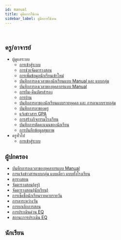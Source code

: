 ```yaml
---
id: manual
title: คู่มือการใช้งาน
sidebar_label: คู่มือการใช้งาน
---
```


<br/>

## ครู/อาจารย์

* ผู้ดูแลระบบ
    * [การเข้าสู่ระบบ](/docs/manual-login.html)
    * [การช่วยจัดตารางสอน](/docs/manual-timetable.html)
    * [การเพิ่มข้อมูลนักเรียนเข้าใหม่](/docs/manual-addstudent.html)
    * [บันทึกการลงเวลาของนักเรียนแบบ Manual และ แบบกลุ่ม](/docs/manual-studentclockin.html)
    * [บันทึกการลงเวลาของบุคลากรแบบ Manual ](/docs/manual-teacherclockin.html)
    * [การยืม-คืนบัตรสำรอง](/docs/manual-borrowsparecard.html)
    * [การบ้าน](/docs/manual-homework.html)
    * [บันทึกการลาของนักเรียนแบบรายบุคคล และ การลาแบบรายกลุ่ม](/docs/manual-studentleave.html)
    * [บันทึกการลาของครู](/docs/manual-teacherleave.html)
    * [แจ้งข่าวสาร GPA](/docs/manual-gpaannounce.html)
    * [การสร้างกิจกรรมโรงเรียน](/docs/manual-schoolevent.html)
    * [บันทึกการตัดคะแนนของนักเรียน](/docs/manual-decreasementpoint.html)
    * [การบันทึกข้อมูลสุขภาพ](/docs/manual-Health.html)
* ครูทั่วไป
    * [การเข้าสู่ระบบ](/docs/manual-login.html)
  
## ผู้ปกครอง

* [บันทึกการลงเวลาของบุคลากรแบบ Manual ](/docs/manual-teacherclockin.html)
* [การแจ้งข่าวสารแบบกลุ่ม แบบเดี่ยว แบบทั้งโรงเรียน  ](/docs/manual-schoolnews.html)
* [ตารางสอน](/docs/manual-schedule.html)
* [จัดตารางสอน(ครู)](/docs/manual-timetableteacher.html)
* [จัดตารางสอน(นักเรียน)](/docs/manual-timetablestudent.html)
* [การเช็คชื่อนักเรียนรายคาบรายวัน](/docs/manual-attendancecheck.html)
* [การลาระหว่างวัน](/docs/manual-leavedatebetween.html)
* [การยกเลิกการสอน](/docs/manual-cancelteaching.html)
* [การประเมินด่วน EQ](/docs/manual-evaluationeq.html)
* [สถานะการประเมิน EQ](/docs/manual-evaluationstatus.html)

## นักเรียน